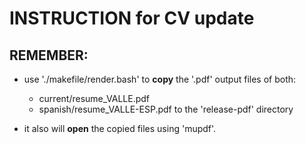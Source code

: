 # INSTRUCTION for CV update

## REMEMBER:

- use './makefile/render.bash' to **copy** the '.pdf' 
output files of both:
	+ current/resume_VALLE.pdf
	+ spanish/resume_VALLE-ESP.pdf
to the 'release-pdf' directory

- it also will **open** the copied files using 'mupdf'.
